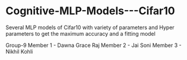 # Cognitive-MLP-Models---Cifar10
Several MLP models of Cifar10 with variety of parameters and Hyper parameters to get the maximum accuracy and a fitting model

Group-9
Member 1 - Dawna Grace Raj
Member 2 - Jai Soni
Member 3 - Nikhil Kohli

